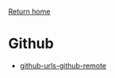 [Return home](https://github.com/mathewjkavalam/ananassaft/blob/main/index.md)
# Github
* [github-urls-github-remote](https://github.com/mathewjkavalam/ananassaft/blob/main/2025_March_18.md)
